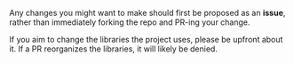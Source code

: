 Any changes you might want to make should first be proposed as an **issue**, rather than immediately forking the repo and PR-ing your change.

If you aim to change the libraries the project uses, please be upfront about it. If a PR reorganizes the libraries, it will likely be denied.